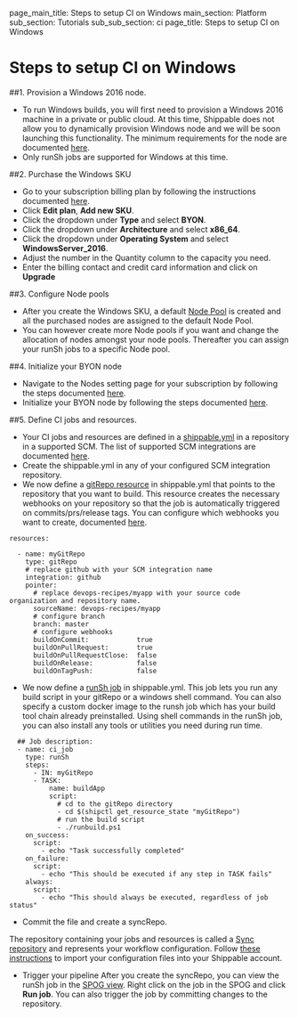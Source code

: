 page_main_title: Steps to setup CI on Windows
main_section: Platform
sub_section: Tutorials
sub_sub_section: ci
page_title: Steps to setup CI on Windows

# Steps to setup CI on Windows

##1. Provision a Windows 2016 node.

* To run Windows builds, you will first need to provision a Windows 2016 machine in a private or public cloud. At this time,
Shippable does not allow you to dynamically provision Windows node and we will be soon launching this functionality.
The minimum requirements for the node are documented [here](/platform/tutorial/runtime/byon-windows/#minimum-requirements).
* Only runSh jobs are supported for Windows at this time.

##2. Purchase the Windows SKU

* Go to your subscription billing plan by following the instructions documented [here](/platform/management/subscription/billing/#viewing-your-current-plan).
* Click **Edit plan**,  **Add new SKU**.
* Click the dropdown under **Type** and select **BYON**.
* Click the dropdown under **Architecture** and select **x86_64**.
* Click the dropdown under **Operating System** and select **WindowsServer_2016**.
* Adjust the number in the Quantity column to the capacity you need.
* Enter the billing contact and credit card information and click on **Upgrade**

##3. Configure Node pools

* After you create the Windows SKU, a default [Node Pool](/platform/management/subscription/node-pools/) is created and all the purchased nodes are assigned to the default Node Pool.
* You can however create more Node pools if you want and change the allocation of nodes amongst your node pools. Thereafter
you can assign your runSh jobs to a specific Node pool.

##4. Initialize your BYON node

* Navigate to the Nodes setting page for your subscription by following the steps documented [here](/platform/tutorial/runtime/byon-centos/#viewing-your-nodes).
* Initialize your BYON node by following the steps documented [here](/platform/tutorial/runtime/byon-centos/#adding-new-nodes).   

##5. Define CI jobs and resources.

* Your CI jobs and resources are defined in a [shippable.yml](/platform/tutorial/workflow/shippable-yml/) in a repository in a supported SCM. The list of supported SCM integrations are documented [here](/platform/integration/overview/#supported-scm-integrations).
* Create the shippable.yml in any of your configured SCM integration repository.
* We now define a [gitRepo resource](/platform/workflow/resource/gitrepo/#gitrepo) in shippable.yml  that points to the repository that you want to build. This resource
creates the necessary webhooks on your repository so that the job is automatically triggered on commits/prs/release tags.
You can configure which webhooks you want to create, documented [here](/platform/workflow/resource/gitrepo/#gitrepo).

```
resources:

  - name: myGitRepo
    type: gitRepo
    # replace github with your SCM integration name
    integration: github
    pointer:
      # replace devops-recipes/myapp with your source code organization and repository name.
      sourceName: devops-recipes/myapp
      # configure branch
      branch: master
      # configure webhooks
      buildOnCommit:            true
      buildOnPullRequest:       true
      buildOnPullRequestClose:  false
      buildOnRelease:           false
      buildOnTagPush:           false
```
* We now define a [runSh job](/platform/workflow/job/runsh/#runsh) in shippable.yml.  This job lets you run any
build script in your gitRepo or a windows shell command. You can also specify a custom docker image to the runsh
job which has your build tool chain already preinstalled. Using shell commands in the runSh job, you can also install any tools or utilities you need during run time.


```
  ## Job description:
  - name: ci_job
    type: runSh
    steps:
      - IN: myGitRepo
      - TASK:
          name: buildApp
          script:
            # cd to the gitRepo directory
            - cd $(shipctl get_resource_state "myGitRepo")
            # run the build script
            - ./runbuild.ps1
    on_success:
      script:
        - echo "Task successfully completed"
    on_failure:
      script:
        - echo "This should be executed if any step in TASK fails"
    always:
      script:
        - echo "This should always be executed, regardless of job status"
```

* Commit the file and create a syncRepo.

The repository containing your jobs and resources is called a [Sync repository](/platform/tutorial/workflow/crud-syncrepo/) and represents your workflow configuration. Follow [these instructions](/platform/tutorial/workflow/crud-syncrepo/) to import your configuration files into your Shippable account.

* Trigger your pipeline
After you create the syncRepo, you can view the runSh job in the [SPOG view](/platform/visibility/single-pane-of-glass-spog/).
Right click on the job in the SPOG and click **Run job**. You can also trigger the job by committing changes to the repository.
